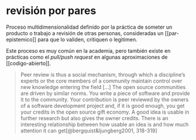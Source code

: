 # revisión por pares
Proceso multidimensionalidad definido por la práctica de someter un producto o trabajo a revisión de otras personas, consideradas un [[par-epistemico]] para que lo validen, critiquen o legitimen.

Este proceso es muy común en la academia, pero también existe en prácticas como el *pull/push request* en algunas aproximaciones de [[codigo-abierto]].

> Peer review is thus a social mechanism, through which a discipline’s experts or the core members of a community maintain control over new knowledge entering the field \[...\] The open source communities are driven by similar norms. You write a piece of software and provide it to the community. Your contribution is peer reviewed by the owners of a software development project and, if it is good enough, you get your credits in the open source gift economy. A good idea is usable in further research but also gives the owner credits. There is an interesting relationship between how usable an idea is and how much attention it can get[@bergquist&ljungberg2001, 318-319]

